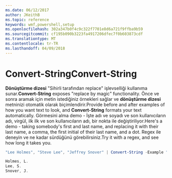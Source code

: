 ```yaml
---
ms.date: 06/12/2017
author: JKeithB
ms.topic: reference
keywords: wmf,powershell,setup
ms.openlocfilehash: 302a347b0f4c9c322f7701e8d6a721f9ffba9b59
ms.sourcegitcommit: cf195b090b3223fa4917206dfec7f0b603873cdf
ms.translationtype: MT
ms.contentlocale: tr-TR
ms.lasthandoff: 04/09/2018
---
```

# <a name="convert-string"></a><span data-ttu-id="32efd-102">Convert-String</span><span class="sxs-lookup"><span data-stu-id="32efd-102">Convert-String</span></span>
<span data-ttu-id="32efd-103">**Dönüştürme dizesi** "Sihirli tarafından replace" işlevselliği kullanıma sunar.</span><span class="sxs-lookup"><span data-stu-id="32efd-103">**Convert-String** exposes "replace by magic" functionality.</span></span> <span data-ttu-id="32efd-104">Önce ve sonra aramak için metin istediğiniz örnekleri sağlar ve **dönüştürme dizesi** metninizi otomatik olarak biçimlendirir.</span><span class="sxs-lookup"><span data-stu-id="32efd-104">Provide before and after examples of how you want text to look, and **Convert-String** formats your text automatically.</span></span> <span data-ttu-id="32efd-105">Görmesini alma demo - İşte adı ve soyadı ve son kullanıcıların adı, virgül, ilk ilk ve son kullanıcıların adı, bir nokta ile değiştiriliyor.</span><span class="sxs-lookup"><span data-stu-id="32efd-105">Here's a demo - taking somebody's first and last name, and replacing it with their last name, a comma, the first initial of their last name, and a dot.</span></span> <span data-ttu-id="32efd-106">Regex ile deneyin ve ne kadar sürdüğünü görebilirsiniz.</span><span class="sxs-lookup"><span data-stu-id="32efd-106">Try it with a regex, and see how long it takes you.</span></span>

```powershell
"Lee Holmes", "Steve Lee", "Jeffrey Snover" | Convert-String -Example "Bill Gates=Gates, B.","John Smith=Smith, J."

Holmes, L.
Lee, S.
Snover, J.
```